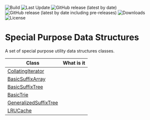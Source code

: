 ![Build](https://img.shields.io/github/workflow/status/sjanarth/dsutils/Maven%20Package)
![Last Update](https://img.shields.io/github/last-commit/sjanarth/dsutils)
![GitHub release (latest by date)](https://img.shields.io/github/v/release/sjanarth/dsutils)
![GitHub release (latest by date including pre-releases)](https://img.shields.io/github/v/release/sjanarth/dsutils?include_prereleases)
![Downloads](https://img.shields.io/github/downloads/sjanarth/dsutils/total)
![License](https://img.shields.io/github/license/sjanarth/dsutils)

# Special Purpose Data Structures
A set of special purpose utility data structures classes.

| Class         | What is it    | 
| ------------- |:-------------:|
| [CollatingIterator](https://htmlpreview.github.io/?http://raw.githubusercontent.com/sjanarth/dsutils/master/docs/com/sjanarth/dsutils/CollatingIterator.html)     | |
| [BasicSuffixArray](https://htmlpreview.github.io/?http://raw.githubusercontent.com/sjanarth/dsutils/master/docs/com/sjanarth/dsutils/BasicSuffixArray.html)     | |
| [BasicSuffixTree](https://htmlpreview.github.io/?http://raw.githubusercontent.com/sjanarth/dsutils/master/docs/com/sjanarth/dsutils/BasicSuffixTree.html)     | |
| [BasicTrie](https://htmlpreview.github.io/?http://raw.githubusercontent.com/sjanarth/dsutils/master/docs/com/sjanarth/dsutils/BasicTrie.html)     | |
| [GeneralizedSuffixTree](https://htmlpreview.github.io/?http://raw.githubusercontent.com/sjanarth/dsutils/master/docs/com/sjanarth/dsutils/GeneralizedSuffixTree.html)     | |
| [LRUCache](https://htmlpreview.github.io/?http://raw.githubusercontent.com/sjanarth/dsutils/master/docs/com/sjanarth/dsutils/LRUCache.html)     | |
